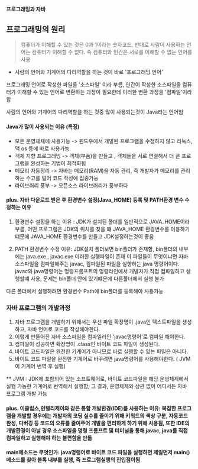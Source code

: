 #### 프로그래밍과 자바

## 프로그래밍의 원리

> 컴퓨터가 이해할 수 있는 것은 0과 1이라는 숫자코드, 반대로 사람이 사용하는 언어는 컴퓨터가 이해할 수 없다.
> 즉 컴퓨터와 인간은 서로를 이해할 수 없는 언어를 사용

- 사람의 언어와 기계어의 다리역할을 하는 것이 바로 '프로그래밍 언어' 

프로그래밍 언어로 작성한 파일을 '소스파일' 이라 부름,
인간이 작성한 소스파일을 컴퓨터가 이해할 수 있는 언어로 변환하는 과정이 필요한데 이러한 변환 과정을 '컴파일'이라함

사람의 언어와 기계어의 다리역할을 하는 것중 많이 사용되는것이 Java라는 언어임

#### Java가 많이 사용되는 이유 (특징)

- 모든 운영체제에 사용가능 -> 윈도우에서 개발된 프로그램을 수정하지 않고 리눅스,맥 os 등에 바로 사용가능
- 객체 지향 프로그래밍 -> 객체(부품)을 만들고 , 객체들을 서로 연결해서 더 큰 프로그램을 완성하는 기법이 최적화됨
- 메모리 자동정리 -> 자바는 메모리(RAM)을 자동 관리, 즉 개발자가 메모리를 관리하는 수고를 덜어 코드 작성에 집중가능
- 라이브러리 풍부 -> 오픈소스 라이브러리가 풍부하다 


#### plus. 자바 다운로드 받은 후 환경변수 설정(Java_HOME) 등록 및 PATH환경 변수 수정하는 이유

1. 환경변수 설정을 하는 이유 : JDK가 설치된 폴더를 일반적으로 JAVA_HOME이라 부름, 어떤 프로그램은 JDK의 위치를 찾을 떄 JAVA_HOME 환경변수를 이용하기떄문에
                            JAVA_HOME 환경변수를 만들고 JDK설정하는것이 좋음

2. PATH 환경변수 수정 이유: JDK설치 폴더보면 bin폴더가 존재함, bin폴더의 내부에는 java.exe  , javac.exe 이러한 실행파일이 존재 
이 파일들이 무엇이냐면 자바 소스파일을 컴파일해주는 javac, 컴파일된 파일을 실행하는 java 명령어이다.
javac와 java명령어는 명령프롬프트의 명령라인에서 개발자가 직접 컴파일하고 실행할떄 사용, 문제는 bin폴더 안에 있기떄문에 다른폴더에서 실행 불가 

다른 폴더에서 실행하려면 환경변수 Path에 bin폴더를 등록해야 사용가능

### 자바 프로그램의 개발과정

1. 자바 프로그램을 개발하기 위해서는 우선 파일 확장명이 .java인 텍스트파일을 생성하고, 자바 언어로 코드를 작성해야한다.
2. 이렇게 만들어진 자바 소스파일을 컴파일러인 'javac명령어'로 컴파일 해야한다.
3. 컴파일이 성공하면 확장명이 .class인 바이트 코드 파일이 생성된다.
4. 바이트 코드파일은 완전한 기계어가 아니므로 바로 실행할 수 있는 파일은 아니다.
5. 바이트 코드 파일을 완전한 기계어로 바꾸려면 java명령어를 사용해야한다. ( JVM이 기계어 번역 후 실행)  

** JVM : JDK에 포함되어 있는 소프트웨어로, 바이트 코드파일을 해당 운영체제에서 실행 가능한 기계어로 번역해서 실행함, 
        그 결과, 운영체제와 상관 없이 어디서든 자바 프로그램 개발 가능
#### plus. 이클립스,인텔리제이와 같은 통합 개발환경(IDE)를 사용하는 이유: 복잡한 프로그램을 개발할 경우에는 개발자의 코딩 실수를 줄이기 위해 키워드의 색상 구분, 자동코드완성, 디버깅 등 코드의 오류를 줄여주어 개발을 편리하게 하기 위해 사용됨, 또한 IDE의 개발환경이 아닐 경우 소스파일을 명령 프롬프트 및 터미널을 통해 javac, java를 직접 컴파일하고 실행해야 하는 불편함을 만듦
        
      
#### main메소드는 무엇인가: java명령어로 바이트 코드 파일을 실행하면 제일먼저 main()메소드를 찾아 블록 내부를 실행, 즉 프로그램실행의 진입점이됨 
